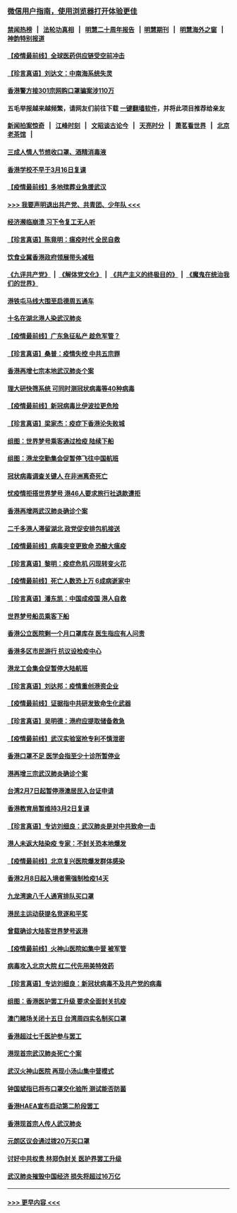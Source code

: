 ### [微信用户指南，使用浏览器打开体验更佳](https://github.com/gfw-breaker/banned-news1/blob/master/indexes/wechat-guide.md?t=0)
#### [禁闻热榜](热点新闻.md?t=0)  &nbsp;&nbsp;|&nbsp;&nbsp; [法轮功真相](https://github.com/gfw-breaker/truth/blob/master/README.md?t=0) &nbsp;&nbsp;|&nbsp;&nbsp; [明慧二十周年报告](https://github.com/gfw-breaker/mh-reports/blob/master/README.md?t=0) &nbsp;&nbsp;|&nbsp;&nbsp;[明慧期刊](https://github.com/gfw-breaker/mh-qikan) &nbsp;&nbsp;|&nbsp;&nbsp; [明慧海外之窗](https://github.com/gfw-breaker/mh-news/blob/master/README.md?t=0) &nbsp;&nbsp;|&nbsp;&nbsp; [神韵特别报道](https://github.com/gfw-breaker/mh-news/blob/master/shenyun.md?t=0)
#### [【疫情最前线】全球医药供应链受空前冲击](../pages/nsc415/n11869614.md?t=02170033) 
#### [【珍言真语】刘达文：中南海系统失灵](../pages/nsc415/n11869465.md?t=02170033) 
#### [香港警方接301宗网购口罩骗案涉110万](../pages/nsc415/n11867572.md?t=02170033) 
#### 五毛举报越来越频繁，请网友们前往下载 [一键翻墙软件](https://github.com/gfw-breaker/ssr-accounts)，并将此项目推荐给亲友
#### [新闻拍案惊奇](https://github.com/gfw-breaker/banned-news1/blob/master/pages/link4.md) &nbsp;&nbsp;|&nbsp;&nbsp; [江峰时刻](https://github.com/gfw-breaker/banned-news1/blob/master/pages/link4.md) &nbsp;&nbsp;|&nbsp;&nbsp; [文昭谈古论今](https://github.com/gfw-breaker/banned-news1/blob/master/pages/link4.md) &nbsp;&nbsp;|&nbsp;&nbsp; [天亮时分](https://github.com/gfw-breaker/banned-news1/blob/master/pages/link4.md) &nbsp;&nbsp;|&nbsp;&nbsp; [萧茗看世界](https://github.com/gfw-breaker/banned-news1/blob/master/pages/link4.md) &nbsp;&nbsp;|&nbsp;&nbsp; [北京老茶馆](https://github.com/gfw-breaker/banned-news1/blob/master/pages/link4.md) &nbsp;&nbsp;|&nbsp;&nbsp; 
#### [三成人情人节想收口罩、酒精消毒液](../pages/nsc415/n11867523.md?t=02170033) 
#### [香港学校不早于3月16日复课](../pages/nsc415/n11867498.md?t=02170033) 
#### [【疫情最前线】多地殡葬业急援武汉](../pages/nsc415/n11866914.md?t=02170033) 
#### [>>> 我要声明退出共产党、共青团、少年队 <<<](https://github.com/begood0513/goodnews/blob/master/quit/letter.md) 
#### [经济濒临崩溃 习下令复工无人听](../pages/nsc415/n11867269.md?t=02170033) 
#### [【珍言真语】陈竟明：瘟疫时代 全民自救](../pages/nsc415/n11866765.md?t=02170033) 
#### [饮食业冀香港政府领展带头减租](../pages/nsc415/n11864876.md?t=02170033) 
#### [《九评共产党》](https://github.com/begood0513/9ping.md/blob/master/README.md) &nbsp;|&nbsp; [《解体党文化》](../../../../jtdwh.md/blob/master/README.md)  &nbsp;|&nbsp; [《共产主义的终极目的》](../../../../gczydzjmd.md/blob/master/README.md) &nbsp;|&nbsp; [《魔鬼在统治我们的世界》](../../../../mgztzwmdsj.md/blob/master/README.md) 
#### [港铁屯马线大围至启德周五通车](../pages/nsc415/n11864842.md?t=02170033) 
#### [十名在湖北港人染武汉肺炎](../pages/nsc415/n11864807.md?t=02170033) 
#### [【疫情最前线】广东急征私产 趁危军管？](../pages/nsc415/n11864205.md?t=02170033) 
#### [【珍言真语】桑普：疫情失控 中共五宗罪](../pages/nsc415/n11864157.md?t=02170033) 
#### [香港再增七宗本地武汉肺炎个案](../pages/nsc415/n11862405.md?t=02170033) 
#### [理大研快筛系统 可同时测冠状病毒等40种病毒](../pages/nsc415/n11862376.md?t=02170033) 
#### [【疫情最前线】新冠病毒比伊波拉更危险](../pages/nsc415/n11862199.md?t=02170033) 
#### [【珍言真语】梁家杰：疫症下香港沦失败城](../pages/nsc415/n11861588.md?t=02170033) 
#### [组图：世界梦号乘客通过检疫 陆续下船](../pages/nsc415/n11858302.md?t=02170033) 
#### [组图：港龙空勤集会促暂停飞往中国航班](../pages/nsc415/n11858190.md?t=02170033) 
#### [冠状病毒调查关键人 在非洲离奇死亡](../pages/nsc415/n11859798.md?t=02170033) 
#### [忧疫情拒搭世界梦号 港46人要求旅行社退款遭拒](../pages/nsc415/n11859849.md?t=02170033) 
#### [香港再增两武汉肺炎确诊个案](../pages/nsc415/n11859833.md?t=02170033) 
#### [二千多港人滞留湖北 政党促安排包机接送](../pages/nsc415/n11859831.md?t=02170033) 
#### [【疫情最前线】病毒突变更致命 恐酿大瘟疫](../pages/nsc415/n11859604.md?t=02170033) 
#### [【珍言真语】黎明：疫症危机 闪现转变火花](../pages/nsc415/n11859199.md?t=02170033) 
#### [【疫情最前线】死亡人数恐上万 6成病逝家中](../pages/nsc415/n11856687.md?t=02170033) 
#### [【珍言真语】潘东凯：中国成疫国 港人自救](../pages/nsc415/n11856962.md?t=02170033) 
#### [世界梦号船员乘客下船](../pages/nsc415/n11856883.md?t=02170033) 
#### [香港公立医院剩一个月口罩库存 医生指应有人问责](../pages/nsc415/n11856875.md?t=02170033) 
#### [香港多区市民游行 抗议设检疫中心](../pages/nsc415/n11856866.md?t=02170033) 
#### [港龙工会集会促暂停大陆航班](../pages/nsc415/n11856840.md?t=02170033) 
#### [【珍言真语】刘达邦：疫情重创港资企业](../pages/nsc415/n11854274.md?t=02170033) 
#### [【疫情最前线】证据指中共研发致命生化武器](../pages/nsc415/n11853087.md?t=02170033) 
#### [【珍言真语】吴明德：港府应提取储备救急](../pages/nsc415/n11852734.md?t=02170033) 
#### [【疫情最前线】武汉实验室抢专利不慎泄密](../pages/nsc415/n11850310.md?t=02170033) 
#### [香港口罩不足 医学会指至少十诊所暂停业](../pages/nsc415/n11850301.md?t=02170033) 
#### [港再增三宗武汉肺炎确诊个案](../pages/nsc415/n11850328.md?t=02170033) 
#### [台湾2月7日起暂停港澳居民入台证申请](../pages/nsc415/n11850304.md?t=02170033) 
#### [香港教育局暂维持3月2日复课](../pages/nsc415/n11850260.md?t=02170033) 
#### [【珍言真语】专访刘细良：武汉肺炎是对中共致命一击](../pages/nsc415/n11849934.md?t=02170033) 
#### [港人未返大陆染疫 专家：不封关恐本地爆发](../pages/nsc415/n11848021.md?t=02170033) 
#### [【疫情最前线】北京复兴医院爆发群体感染](../pages/nsc415/n11847626.md?t=02170033) 
#### [香港2月8日起入境者需强制检疫14天](../pages/nsc415/n11847658.md?t=02170033) 
#### [九龙湾逾八千人通宵排队买口罩](../pages/nsc415/n11847647.md?t=02170033) 
#### [港民主运动获提名竞逐和平奖](../pages/nsc415/n11847633.md?t=02170033) 
#### [曾载确诊大陆客世界梦号返港](../pages/nsc415/n11847608.md?t=02170033) 
#### [【疫情最前线】火神山医院如集中营 被军管](../pages/nsc415/n11847524.md?t=02170033) 
#### [病毒攻入北京大院 红二代先用美特效药](../pages/nsc415/n11847427.md?t=02170033) 
#### [【珍言真语】专访刘细良：新冠状病毒不及共产党的病毒](../pages/nsc415/n11847164.md?t=02170033) 
#### [组图：香港医护罢工升级 要求全面封关抗疫](../pages/nsc415/n11844107.md?t=02170033) 
#### [澳门赌场关闭十五日 台湾周四实名制买口罩](../pages/nsc415/n11845083.md?t=02170033) 
#### [香港超过七千医护参与罢工](../pages/nsc415/n11845051.md?t=02170033) 
#### [港现首宗武汉肺炎死亡个案](../pages/nsc415/n11844998.md?t=02170033) 
#### [武汉火神山医院 再现小汤山集中营模式](../pages/nsc415/n11844763.md?t=02170033) 
#### [钟国斌指已将布口罩交化验所 测试能否防菌](../pages/nsc415/n11842783.md?t=02170033) 
#### [香港HAEA宣布启动第二阶段罢工](../pages/nsc415/n11842723.md?t=02170033) 
#### [香港现首宗人传人武汉肺炎](../pages/nsc415/n11842766.md?t=02170033) 
#### [元朗区议会通过拨20万买口罩](../pages/nsc415/n11842754.md?t=02170033) 
#### [讨好中共权贵 林郑伪封关 医护界罢工升级](../pages/nsc415/n11842359.md?t=02170033) 
#### [武汉肺炎摧毁中国经济 损失将超过16万亿](../pages/nsc415/n11839723.md?t=02170033) 

----
#### [ >>> 更早内容 <<< ](../indexes/nsc415-earlier.md)
